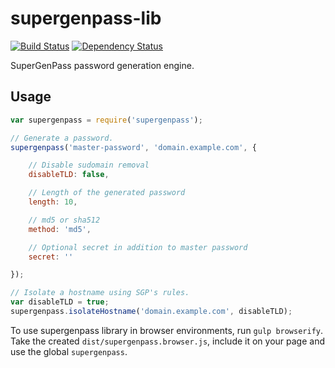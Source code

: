 # supergenpass-lib

[![Build Status](https://secure.travis-ci.org/chriszarate/supergenpass-lib.svg?branch=master)](http://travis-ci.org/chriszarate/supergenpass-lib)
[![Dependency Status](https://gemnasium.com/chriszarate/supergenpass-lib.svg)](https://gemnasium.com/chriszarate/supergenpass-lib)

SuperGenPass password generation engine.

## Usage

```javascript
var supergenpass = require('supergenpass');

// Generate a password.
supergenpass('master-password', 'domain.example.com', {

    // Disable sudomain removal
    disableTLD: false,

    // Length of the generated password
    length: 10,

    // md5 or sha512
    method: 'md5',

    // Optional secret in addition to master password
    secret: ''

});

// Isolate a hostname using SGP's rules.
var disableTLD = true;
supergenpass.isolateHostname('domain.example.com', disableTLD);
```

To use supergenpass library in browser environments, run `gulp browserify`.
Take the created `dist/supergenpass.browser.js`, include it on your page and use the global `supergenpass`.
